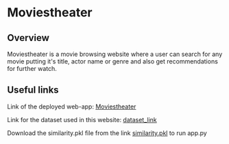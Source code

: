 # Moviestheater
## Overview
Moviestheater is a movie browsing website where a user can search for any movie putting it's title, actor name or genre and also get recommendations for further watch.  
## Useful links
Link of the deployed web-app: [Moviestheater](https://moviestheater.herokuapp.com/)  

Link for the dataset used in this website: [dataset_link](https://www.kaggle.com/datasets/tmdb/tmdb-movie-metadata)  

Download the similarity.pkl file from the link [similarity.pkl](https://drive.google.com/file/d/1NdCWY1k1j0xUmWCeFdFES04u5_zDuXu2/view?usp=sharing) to run app.py
